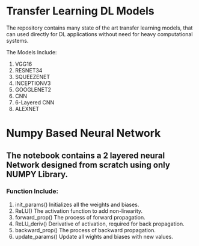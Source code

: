 # Transfer Learning DL Models 
The repository contains many state of the art transfer learning models, that can used directly for DL applications without need for heavy computational systems. 

The Models Include:

1. VGG16
2. RESNET34
3. SQUEEZENET
4. INCEPTIONV3
5. GOOGLENET2
6. CNN
7. 6-Layered CNN
7. ALEXNET

# Numpy Based Neural Network 
 ## The notebook contains a 2 layered neural Network designed from scratch using only NUMPY Library. 
 ### Function Include:

 1. init_params()
 Initializes all the weights and biases. 
 2. ReLU()
 The activation function to add non-linearity.
 3. forward_prop()
 The process of forward propagation.
 4. ReLU_deriv()
 Derivative of activation, required for back propagation. 
 5. backward_prop()
 The process of backward propagation.
 6. update_params()
 Update all wights and biases with new values. 

